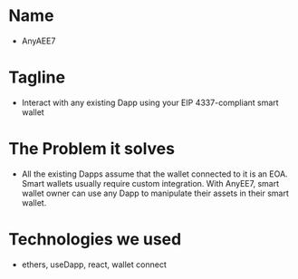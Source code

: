 # Name
- AnyAEE7
# Tagline
- Interact with any existing Dapp using your EIP 4337-compliant smart wallet

# The Problem it solves
- All the existing Dapps assume that the wallet connected to it is an EOA. Smart wallets usually require custom integration. With AnyEE7, smart wallet owner can use any Dapp to manipulate their assets in their smart wallet.

# Technologies we used
- ethers, useDapp, react, wallet connect 

